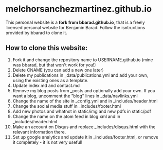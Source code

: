 melchorsanchezmartinez.github.io
================
This personal website is a **fork from bbarad.github.io**, that is a freely licensed personal website for Benjamin Barad. Follow the isntructions provided by bbarad to clone it.

## How to clone this website:
1. Fork it and change the repository name to USERNAME.github.io (mine was bbarad, but that won't work for you!)
2. Delete CNAME (you can add a new one later)
3. Delete my publications in _data/publications.yml and add your own, using the existing ones as a template.
4. Update index.md and contact.md
5. Remove my blog posts from _posts and optionally add your own. If you want a blog, uncomment the "blog" lines in _data/navlinks.yml
6. Change the name of the site in _config.yml and in _includes/header.html
7. Change the social media stuff in _includes/footer.html
8. Add new photos and whatnot in static/img and new pdfs in static/pdf
9. Change the name on the atom feed in blog.xml and in _includes/header.html
10. Make an account on Disqus and replace _includes/disqus.html with the relevant information there.
11. Set up google analytics and update it in _includes/footer.html, or remove it completely - it is not very useful!
